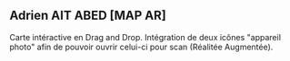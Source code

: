 ## Adrien AIT ABED [MAP AR]
Carte intéractive en Drag and Drop.
Intégration de deux icônes "appareil photo" afin de pouvoir ouvrir celui-ci pour scan (Réalitée Augmentée).

